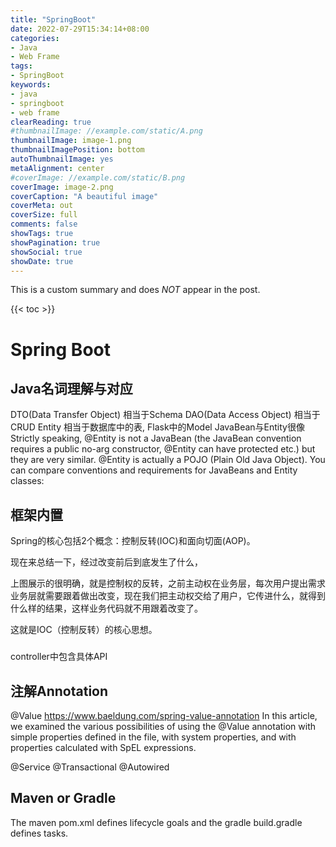 ```yaml
---
title: "SpringBoot"
date: 2022-07-29T15:34:14+08:00
categories:
- Java
- Web Frame
tags:
- SpringBoot
keywords:
- java
- springboot
- web frame
clearReading: true
#thumbnailImage: //example.com/static/A.png
thumbnailImage: image-1.png
thumbnailImagePosition: bottom
autoThumbnailImage: yes
metaAlignment: center
#coverImage: //example.com/static/B.png
coverImage: image-2.png
coverCaption: "A beautiful image"
coverMeta: out
coverSize: full
comments: false
showTags: true
showPagination: true
showSocial: true
showDate: true
---
```


This is a custom summary and does *NOT* appear in the post.
<!--more-->

{{< toc >}}

# Spring Boot


## Java名词理解与对应

DTO(Data Transfer Object) 相当于Schema
DAO(Data Access Object) 相当于CRUD
Entity 相当于数据库中的表, Flask中的Model
JavaBean与Entity很像
    Strictly speaking, @Entity is not a JavaBean (the JavaBean convention requires a public no-arg constructor, @Entity can have protected etc.) but they are very similar. @Entity is actually a POJO (Plain Old Java Object). You can compare conventions and requirements for JavaBeans and Entity classes:


## 框架内置

Spring的核心包括2个概念：控制反转(IOC)和面向切面(AOP)。

现在来总结一下，经过改变前后到底发生了什么，

上图展示的很明确，就是控制权的反转，之前主动权在业务层，每次用户提出需求业务层就需要跟着做出改变，现在我们把主动权交给了用户，它传进什么，就得到什么样的结果，这样业务代码就不用跟着改变了。

这就是IOC（控制反转）的核心思想。


###
controller中包含具体API





## 注解Annotation
@Value
https://www.baeldung.com/spring-value-annotation
In this article, we examined the various possibilities of using the @Value annotation with simple properties defined in the file, with system properties, and with properties calculated with SpEL expressions.

@Service
@Transactional
@Autowired




## Maven or Gradle

The maven pom.xml defines lifecycle goals and the gradle build.gradle defines tasks.
